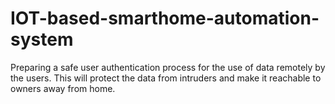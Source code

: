 # IOT-based-smarthome-automation-system
Preparing a safe user authentication process for the use of data remotely by the users. This will protect the data from intruders and make it reachable to owners away from home.
